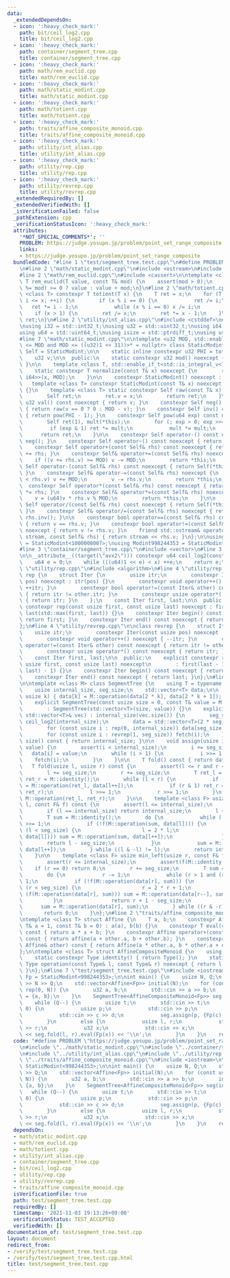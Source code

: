 ```yaml
---
data:
  _extendedDependsOn:
  - icon: ':heavy_check_mark:'
    path: bit/ceil_log2.cpp
    title: bit/ceil_log2.cpp
  - icon: ':heavy_check_mark:'
    path: container/segment_tree.cpp
    title: container/segment_tree.cpp
  - icon: ':heavy_check_mark:'
    path: math/rem_euclid.cpp
    title: math/rem_euclid.cpp
  - icon: ':heavy_check_mark:'
    path: math/static_modint.cpp
    title: math/static_modint.cpp
  - icon: ':heavy_check_mark:'
    path: math/totient.cpp
    title: math/totient.cpp
  - icon: ':heavy_check_mark:'
    path: traits/affine_composite_monoid.cpp
    title: traits/affine_composite_monoid.cpp
  - icon: ':heavy_check_mark:'
    path: utility/int_alias.cpp
    title: utility/int_alias.cpp
  - icon: ':heavy_check_mark:'
    path: utility/rep.cpp
    title: utility/rep.cpp
  - icon: ':heavy_check_mark:'
    path: utility/revrep.cpp
    title: utility/revrep.cpp
  _extendedRequiredBy: []
  _extendedVerifiedWith: []
  _isVerificationFailed: false
  _pathExtension: cpp
  _verificationStatusIcon: ':heavy_check_mark:'
  attributes:
    '*NOT_SPECIAL_COMMENTS*': ''
    PROBLEM: https://judge.yosupo.jp/problem/point_set_range_composite
    links:
    - https://judge.yosupo.jp/problem/point_set_range_composite
  bundledCode: "#line 1 \"test/segment_tree.test.cpp\"\n#define PROBLEM \"https://judge.yosupo.jp/problem/point_set_range_composite\"\
    \n#line 2 \"math/static_modint.cpp\"\n#include <ostream>\n#include <type_traits>\n\
    #line 2 \"math/rem_euclid.cpp\"\n#include <cassert>\n\ntemplate <class T> constexpr\
    \ T rem_euclid(T value, const T& mod) {\n    assert(mod > 0);\n    return (value\
    \ %= mod) >= 0 ? value : value + mod;\n}\n#line 2 \"math/totient.cpp\"\n\ntemplate\
    \ <class T> constexpr T totient(T x) {\n    T ret = x;\n    for (T i = 2; i *\
    \ i <= x; ++i) {\n        if (x % i == 0) {\n            ret /= i;\n         \
    \   ret *= i - 1;\n            while (x % i == 0) x /= i;\n        }\n    }\n\
    \    if (x > 1) {\n        ret /= x;\n        ret *= x - 1;\n    }\n    return\
    \ ret;\n}\n#line 2 \"utility/int_alias.cpp\"\n#include <cstddef>\n#include <cstdint>\n\
    \nusing i32 = std::int32_t;\nusing u32 = std::uint32_t;\nusing i64 = std::int64_t;\n\
    using u64 = std::uint64_t;\nusing isize = std::ptrdiff_t;\nusing usize = std::size_t;\n\
    #line 7 \"math/static_modint.cpp\"\n\ntemplate <u32 MOD, std::enable_if_t<((u32)1\
    \ <= MOD and MOD <= ((u32)1 << 31))>* = nullptr> class StaticModint {\n    using\
    \ Self = StaticModint;\n\n    static inline constexpr u32 PHI = totient(MOD);\n\
    \    u32 v;\n\n  public:\n    static constexpr u32 mod() noexcept { return MOD;\
    \ }\n\n    template <class T, std::enable_if_t<std::is_integral_v<T>>* = nullptr>\n\
    \    static constexpr T normalize(const T& x) noexcept {\n        return rem_euclid<std::common_type_t<T,\
    \ i64>>(x, MOD);\n    }\n\n    constexpr StaticModint() noexcept : v(0) {}\n \
    \   template <class T> constexpr StaticModint(const T& x) noexcept : v(normalize(x))\
    \ {}\n    template <class T> static constexpr Self raw(const T& x) noexcept {\n\
    \        Self ret;\n        ret.v = x;\n        return ret;\n    }\n\n    constexpr\
    \ u32 val() const noexcept { return v; }\n    constexpr Self neg() const noexcept\
    \ { return raw(v == 0 ? 0 : MOD - v); }\n    constexpr Self inv() const noexcept\
    \ { return pow(PHI - 1); }\n    constexpr Self pow(u64 exp) const noexcept {\n\
    \        Self ret(1), mult(*this);\n        for (; exp > 0; exp >>= 1) {\n   \
    \         if (exp & 1) ret *= mult;\n            mult *= mult;\n        }\n  \
    \      return ret;\n    }\n\n    constexpr Self operator-() const noexcept { return\
    \ neg(); }\n    constexpr Self operator~() const noexcept { return inv(); }\n\n\
    \    constexpr Self operator+(const Self& rhs) const noexcept { return Self(*this)\
    \ += rhs; }\n    constexpr Self& operator+=(const Self& rhs) noexcept {\n    \
    \    if ((v += rhs.v) >= MOD) v -= MOD;\n        return *this;\n    }\n\n    constexpr\
    \ Self operator-(const Self& rhs) const noexcept { return Self(*this) -= rhs;\
    \ }\n    constexpr Self& operator-=(const Self& rhs) noexcept {\n        if (v\
    \ < rhs.v) v += MOD;\n        v -= rhs.v;\n        return *this;\n    }\n\n  \
    \  constexpr Self operator*(const Self& rhs) const noexcept { return Self(*this)\
    \ *= rhs; }\n    constexpr Self& operator*=(const Self& rhs) noexcept {\n    \
    \    v = (u64)v * rhs.v % MOD;\n        return *this;\n    }\n\n    constexpr\
    \ Self operator/(const Self& rhs) const noexcept { return Self(*this) /= rhs;\
    \ }\n    constexpr Self& operator/=(const Self& rhs) noexcept { return *this *=\
    \ rhs.inv(); }\n\n    constexpr bool operator==(const Self& rhs) const noexcept\
    \ { return v == rhs.v; }\n    constexpr bool operator!=(const Self& rhs) const\
    \ noexcept { return v != rhs.v; }\n    friend std::ostream& operator<<(std::ostream&\
    \ stream, const Self& rhs) { return stream << rhs.v; }\n};\n\nusing Modint1000000007\
    \ = StaticModint<1000000007>;\nusing Modint998244353 = StaticModint<998244353>;\n\
    #line 3 \"container/segment_tree.cpp\"\n#include <vector>\n#line 3 \"bit/ceil_log2.cpp\"\
    \n\n__attribute__((target(\"avx2\"))) constexpr u64 ceil_log2(const u64 x) {\n\
    \    u64 e = 0;\n    while (((u64)1 << e) < x) ++e;\n    return e;\n}\n#line 2\
    \ \"utility/rep.cpp\"\n#include <algorithm>\n#line 4 \"utility/rep.cpp\"\n\nclass\
    \ rep {\n    struct Iter {\n        usize itr;\n        constexpr Iter(const usize\
    \ pos) noexcept : itr(pos) {}\n        constexpr void operator++() noexcept {\
    \ ++itr; }\n        constexpr bool operator!=(const Iter& other) const noexcept\
    \ { return itr != other.itr; }\n        constexpr usize operator*() const noexcept\
    \ { return itr; }\n    };\n    const Iter first, last;\n\n  public:\n    explicit\
    \ constexpr rep(const usize first, const usize last) noexcept : first(first),\
    \ last(std::max(first, last)) {}\n    constexpr Iter begin() const noexcept {\
    \ return first; }\n    constexpr Iter end() const noexcept { return last; }\n\
    };\n#line 4 \"utility/revrep.cpp\"\n\nclass revrep {\n    struct Iter {\n    \
    \    usize itr;\n        constexpr Iter(const usize pos) noexcept : itr(pos) {}\n\
    \        constexpr void operator++() noexcept { --itr; }\n        constexpr bool\
    \ operator!=(const Iter& other) const noexcept { return itr != other.itr; }\n\
    \        constexpr usize operator*() const noexcept { return itr; }\n    };\n\
    \    const Iter first, last;\n\n  public:\n    explicit constexpr revrep(const\
    \ usize first, const usize last) noexcept\n        : first(last - 1), last(std::min(first,\
    \ last) - 1) {}\n    constexpr Iter begin() const noexcept { return first; }\n\
    \    constexpr Iter end() const noexcept { return last; }\n};\n#line 8 \"container/segment_tree.cpp\"\
    \n\ntemplate <class M> class SegmentTree {\n    using T = typename M::Type;\n\
    \    usize internal_size, seg_size;\n    std::vector<T> data;\n\n    void fetch(const\
    \ usize k) { data[k] = M::operation(data[2 * k], data[2 * k + 1]); }\n\n  public:\n\
    \    explicit SegmentTree(const usize size = 0, const T& value = M::identity())\n\
    \        : SegmentTree(std::vector<T>(size, value)) {}\n    explicit SegmentTree(const\
    \ std::vector<T>& vec) : internal_size(vec.size()) {\n        seg_size = 1 <<\
    \ ceil_log2(internal_size);\n        data = std::vector<T>(2 * seg_size, M::identity());\n\
    \        for (const usize i : rep(0, internal_size)) data[seg_size + i] = vec[i];\n\
    \        for (const usize i : revrep(1, seg_size)) fetch(i);\n    }\n\n    usize\
    \ size() const { return internal_size; }\n\n    void assign(usize i, const T&\
    \ value) {\n        assert(i < internal_size);\n        i += seg_size;\n     \
    \   data[i] = value;\n        while (i > 1) {\n            i >>= 1;\n        \
    \    fetch(i);\n        }\n    }\n\n    T fold() const { return data[1]; }\n \
    \   T fold(usize l, usize r) const {\n        assert(l <= r and r <= internal_size);\n\
    \        l += seg_size;\n        r += seg_size;\n        T ret_l = M::identity(),\
    \ ret_r = M::identity();\n        while (l < r) {\n            if (l & 1) ret_l\
    \ = M::operation(ret_l, data[l++]);\n            if (r & 1) ret_r = M::operation(data[--r],\
    \ ret_r);\n            l >>= 1;\n            r >>= 1;\n        }\n        return\
    \ M::operation(ret_l, ret_r);\n    }\n\n    template <class F> usize max_right(usize\
    \ l, const F& f) const {\n        assert(l <= internal_size);\n        assert(f(M::identity()));\n\
    \        if (l == internal_size) return internal_size;\n        l += seg_size;\n\
    \        T sum = M::identity();\n        do {\n            while (!(l & 1)) l\
    \ >>= 1;\n            if (!f(M::operation(sum, data[l]))) {\n                while\
    \ (l < seg_size) {\n                    l = 2 * l;\n                    if (f(M::operation(sum,\
    \ data[l]))) sum = M::operation(sum, data[l++]);\n                }\n        \
    \        return l - seg_size;\n            }\n            sum = M::operation(sum,\
    \ data[l++]);\n        } while ((l & -l) != l);\n        return internal_size;\n\
    \    }\n\n    template <class F> usize min_left(usize r, const F& f) const {\n\
    \        assert(r <= internal_size);\n        assert(f(M::identity()));\n    \
    \    if (r == 0) return 0;\n        r += seg_size;\n        T sum = M::identity();\n\
    \        do {\n            r -= 1;\n            while (r > 1 and (r & 1)) r >>=\
    \ 1;\n            if (!f(M::operation(data[r], sum))) {\n                while\
    \ (r < seg_size) {\n                    r = 2 * r + 1;\n                    if\
    \ (f(M::operation(data[r], sum))) sum = M::operation(data[r--], sum);\n      \
    \          }\n                return r + 1 - seg_size;\n            }\n      \
    \      sum = M::operation(data[r], sum);\n        } while ((r & -r) != r);\n \
    \       return 0;\n    }\n};\n#line 2 \"traits/affine_composite_monoid.cpp\"\n\
    \ntemplate <class T> struct Affine {\n    T a, b;\n    constexpr Affine(const\
    \ T& a = 1, const T& b = 0) : a(a), b(b) {}\n    constexpr T eval(const T& x)\
    \ const { return a * x + b; }\n    constexpr Affine operator+(const Affine& other)\
    \ const { return affine(a + other.a, b + other.b); }\n    constexpr Affine composite(const\
    \ Affine& other) const { return Affine(a * other.a, b * other.a + other.b); }\n\
    };\n\ntemplate <class T> struct AffineCompositeMonoid {\n    using Type = Affine<T>;\n\
    \    static constexpr Type identity() { return Type(); }\n    static constexpr\
    \ Type operation(const Type& l, const Type& r) noexcept { return l.composite(r);\
    \ }\n};\n#line 7 \"test/segment_tree.test.cpp\"\n#include <iostream>\n\nusing\
    \ Fp = StaticModint<998244353>;\n\nint main() {\n    usize N, Q;\n    std::cin\
    \ >> N >> Q;\n    std::vector<Affine<Fp>> initial(N);\n    for (const usize i:\
    \ rep(0, N)) {\n        u32 a, b;\n        std::cin >> a >> b;\n        initial[i]\
    \ = {a, b};\n    }\n    SegmentTree<AffineCompositeMonoid<Fp>> seg(initial);\n\
    \    while (Q--) {\n        usize t;\n        std::cin >> t;\n        if (t ==\
    \ 0) {\n            usize p;\n            std::cin >> p;\n            u32 c, d;\n\
    \            std::cin >> c >> d;\n            seg.assign(p, {Fp(c), Fp(d)});\n\
    \        }\n        else {\n            usize l, r;\n            std::cin >> l\
    \ >> r;\n            u32 x;\n            std::cin >> x;\n            std::cout\
    \ << seg.fold(l, r).eval(Fp(x)) << '\\n';\n        }\n    }\n    return 0;\n}\n"
  code: "#define PROBLEM \"https://judge.yosupo.jp/problem/point_set_range_composite\"\
    \n#include \"../math/static_modint.cpp\"\n#include \"../container/segment_tree.cpp\"\
    \n#include \"../utility/int_alias.cpp\"\n#include \"../utility/rep.cpp\"\n#include\
    \ \"../traits/affine_composite_monoid.cpp\"\n#include <iostream>\n\nusing Fp =\
    \ StaticModint<998244353>;\n\nint main() {\n    usize N, Q;\n    std::cin >> N\
    \ >> Q;\n    std::vector<Affine<Fp>> initial(N);\n    for (const usize i: rep(0,\
    \ N)) {\n        u32 a, b;\n        std::cin >> a >> b;\n        initial[i] =\
    \ {a, b};\n    }\n    SegmentTree<AffineCompositeMonoid<Fp>> seg(initial);\n \
    \   while (Q--) {\n        usize t;\n        std::cin >> t;\n        if (t ==\
    \ 0) {\n            usize p;\n            std::cin >> p;\n            u32 c, d;\n\
    \            std::cin >> c >> d;\n            seg.assign(p, {Fp(c), Fp(d)});\n\
    \        }\n        else {\n            usize l, r;\n            std::cin >> l\
    \ >> r;\n            u32 x;\n            std::cin >> x;\n            std::cout\
    \ << seg.fold(l, r).eval(Fp(x)) << '\\n';\n        }\n    }\n    return 0;\n}"
  dependsOn:
  - math/static_modint.cpp
  - math/rem_euclid.cpp
  - math/totient.cpp
  - utility/int_alias.cpp
  - container/segment_tree.cpp
  - bit/ceil_log2.cpp
  - utility/rep.cpp
  - utility/revrep.cpp
  - traits/affine_composite_monoid.cpp
  isVerificationFile: true
  path: test/segment_tree.test.cpp
  requiredBy: []
  timestamp: '2021-11-03 19:13:26+09:00'
  verificationStatus: TEST_ACCEPTED
  verifiedWith: []
documentation_of: test/segment_tree.test.cpp
layout: document
redirect_from:
- /verify/test/segment_tree.test.cpp
- /verify/test/segment_tree.test.cpp.html
title: test/segment_tree.test.cpp
---
```

